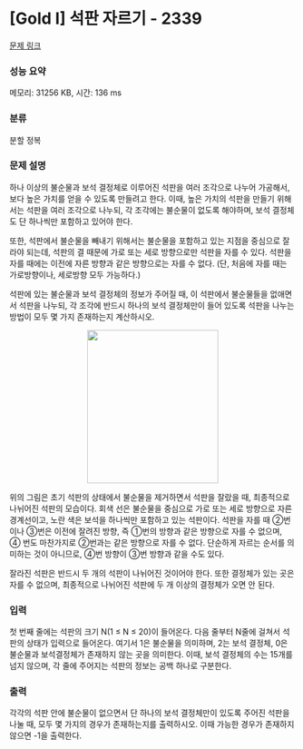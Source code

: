 # [Gold I] 석판 자르기 - 2339 

[문제 링크](https://www.acmicpc.net/problem/2339) 

### 성능 요약

메모리: 31256 KB, 시간: 136 ms

### 분류

분할 정복

### 문제 설명

<p>하나 이상의 불순물과 보석 결정체로 이루어진 석판을 여러 조각으로 나누어 가공해서, 보다 높은 가치를 얻을 수 있도록 만들려고 한다. 이때, 높은 가치의 석판을 만들기 위해서는 석판을 여러 조각으로 나누되, 각 조각에는 불순물이 없도록 해야하며, 보석 결정체도 단 하나씩만 포함하고 있어야 한다.</p>

<p>또한, 석판에서 불순물을 빼내기 위해서는 불순물을 포함하고 있는 지점을 중심으로 잘라야 되는데, 석판의 결 때문에 가로 또는 세로 방향으로만 석판을 자를 수 있다. 석판을 자를 때에는 이전에 자른 방향과 같은 방향으로는 자를 수 없다. (단, 처음에 자를 때는 가로방향이나, 세로방향 모두 가능하다.)</p>

<p>석판에 있는 불순물과 보석 결정체의 정보가 주어질 때, 이 석판에서 불순물들을 없애면서 석판을 나누되, 각 조각에 반드시 하나의 보석 결정체만이 들어 있도록 석판을 나누는 방법이 모두 몇 가지 존재하는지 계산하시오.</p>

<p style="text-align: center;"><img alt="" height="270" src="https://www.acmicpc.net/JudgeOnline/upload/201011/asd.PNG" width="231"></p>

<p>위의 그림은 초기 석판의 상태에서 불순물을 제거하면서 석판을 잘랐을 때, 최종적으로 나뉘어진 석판의 모습이다. 회색 선은 불순물을 중심으로 가로 또는 세로 방향으로 자른 경계선이고, 노란 색은 보석을 하나씩만 포함하고 있는 석판이다. 석판을 자를 때 ②번이나 ③번은 이전에 잘려진 방향, 즉 ①번의 방향과 같은 방향으로 자를 수 없으며, ④ 번도 마찬가지로 ②번과는 같은 방향으로 자를 수 없다. 단순하게 자르는 순서를 의미하는 것이 아니므로, ④번 방향이 ③번 방향과 같을 수도 있다.</p>

<p>잘라진 석판은 반드시 두 개의 석판이 나뉘어진 것이어야 한다. 또한 결정체가 있는 곳은 자를 수 없으며, 최종적으로 나뉘어진 석판에 두 개 이상의 결정체가 오면 안 된다.</p>

### 입력 

 <p>첫 번째 줄에는 석판의 크기 N(1 ≤ N ≤ 20)이 들어온다. 다음 줄부터 N줄에 걸쳐서 석판의 상태가 입력으로 들어온다. 여기서 1은 불순물을 의미하며, 2는 보석 결정체, 0은 불순물과 보석결정체가 존재하지 않는 곳을 의미한다. 이때, 보석 결정체의 수는 15개를 넘지 않으며, 각 줄에 주어지는 석판의 정보는 공백 하나로 구분한다.</p>

### 출력 

 <p>각각의 석판 안에 불순물이 없으면서 단 하나의 보석 결정체만이 있도록 주어진 석판을 나눌 때, 모두 몇 가지의 경우가 존재하는지를 출력하시오. 이때 가능한 경우가 존재하지 않으면 -1을 출력한다.</p>

